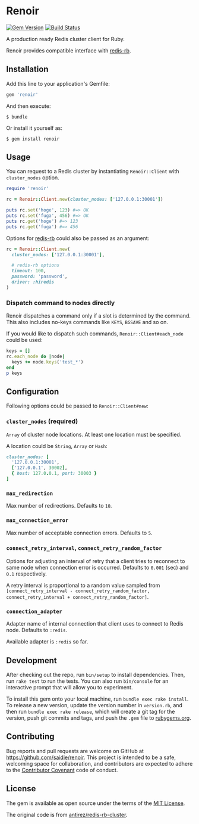 # Renoir

[![Gem Version](https://badge.fury.io/rb/renoir.svg)](https://badge.fury.io/rb/renoir)
[![Build Status](https://travis-ci.org/saidie/renoir.svg?branch=master)](https://travis-ci.org/saidie/renoir)

A production ready Redis cluster client for Ruby.

Renoir provides compatible interface with [redis-rb](https://github.com/redis/redis-rb/).

## Installation

Add this line to your application's Gemfile:

```ruby
gem 'renoir'
```

And then execute:

    $ bundle

Or install it yourself as:

    $ gem install renoir

## Usage

You can request to a Redis cluster by instantiating `Renoir::Client` with `cluster_nodes` option.

```ruby
require 'renoir'

rc = Renoir::Client.new(cluster_nodes: ['127.0.0.1:30001'])

puts rc.set('hoge', 123) #=> OK
puts rc.set('fuga', 456) #=> OK
puts rc.get('hoge') #=> 123
puts rc.get('fuga') #=> 456
```

Options for [redis-rb](https://github.com/redis/redis-rb/) could also be passed as an argument:

```ruby
rc = Renoir::Client.new(
  cluster_nodes: ['127.0.0.1:30001'],

  # redis-rb options
  timeout: 100,
  password: 'password',
  driver: :hiredis
)
```

### Dispatch command to nodes directly

Renoir dispatches a command only if a slot is determined by the command. This also includes no-keys commands like `KEYS`, `BGSAVE` and so on.

If you would like to dispatch such commands, `Renoir::Client#each_node` could be used:

```ruby
keys = []
rc.each_node do |node|
  keys += node.keys('test_*')
end
p keys
```

## Configuration

Following options could be passed to `Renoir::Client#new`:

### `cluster_nodes` (required)

`Array` of cluster node locations. At least one location must be specified.

A location could be `String`, `Array` or `Hash`:

```ruby
cluster_nodes: [
  '127.0.0.1:30001',
  ['127.0.0.1', 30002],
  { host: 127.0.0.1, port: 30003 }
]
```

### `max_redirection`

Max number of redirections. Defaults to `10`.

### `max_connection_error`

Max number of acceptable connection errors. Defaults to `5`.

### `connect_retry_interval`, `connect_retry_random_factor`

Options for adjusting an interval of retry that a client tries to reconnect to same node when connection error is occurred.
Defaults to `0.001` (sec) and `0.1` respectively.

A retry interval is proportional to a random value sampled from `[connect_retry_interval - connect_retry_random_factor, connect_retry_interval + connect_retry_random_factor]`.

### `connection_adapter`

Adapter name of internal connection that client uses to connect to Redis node. Defaults to `:redis`.

Available adapter is `:redis` so far.

## Development

After checking out the repo, run `bin/setup` to install dependencies. Then, run `rake test` to run the tests. You can also run `bin/console` for an interactive prompt that will allow you to experiment.

To install this gem onto your local machine, run `bundle exec rake install`. To release a new version, update the version number in `version.rb`, and then run `bundle exec rake release`, which will create a git tag for the version, push git commits and tags, and push the `.gem` file to [rubygems.org](https://rubygems.org).

## Contributing

Bug reports and pull requests are welcome on GitHub at https://github.com/saidie/renoir. This project is intended to be a safe, welcoming space for collaboration, and contributors are expected to adhere to the [Contributor Covenant](http://contributor-covenant.org) code of conduct.


## License

The gem is available as open source under the terms of the [MIT License](http://opensource.org/licenses/MIT).

The original code is from [antirez/redis-rb-cluster](https://github.com/antirez/redis-rb-cluster).

